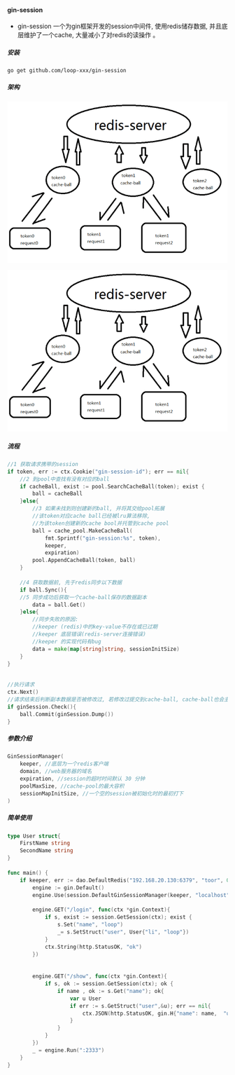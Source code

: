 #### gin-session

* gin-session 一个为gin框架开发的session中间件, 使用redis储存数据, 并且底层维护了一个cache, 大量减小了对redis的读操作 。

##### 安装

```shell
go get github.com/loop-xxx/gin-session
```

##### 架构

![00](https://github.com/loop-xxx/gin-session/blob/master/img/00.jpg)



![01](https://github.com/loop-xxx/gin-session/blob/master/img/00.jpg)

##### 流程

```go
//1 获取请求携带的session
if token, err := ctx.Cookie("gin-session-id"); err == nil{
    //2 到pool中查找有没有对应的ball
    if cacheBall, exist := pool.SearchCacheBall(token); exist {
        ball = cacheBall
    }else{
        //3 如果未找到则创建新的ball, 并将其交给pool拓展
        //该token对应cache ball已经被lru算法移除, 
        //为该token创建新的cache bool并托管到cache pool
        ball = cache_pool.MakeCacheBall(
            fmt.Sprintf("gin-session:%s", token), 
            keeper, 
            expiration)
        pool.AppendCacheBall(token, ball)
    }

    //4 获取数据前, 先于redis同步以下数据
    if ball.Sync(){
    //5 同步成功后获取一个cache-ball保存的数据副本
        data = ball.Get()
    }else{
        //同步失败的原因:
        //keeper (redis)中的key-value不存在或已过期
        //keeper 底层错误(redis-server连接错误)
        //keeper 的实现代码有bug
        data = make(map[string]string, sessionInitSize)
    }
}
    
```

```go
//执行请求
ctx.Next()
//请求结束后判断副本数据是否被修改过, 若修改过提交到cache-ball, cache-ball也会主动同步到redis
if ginSession.Check(){
    ball.Commit(ginSession.Dump())
}
```

##### 参数介绍

```go
GinSessionManager(
    keeper, //底层为一个redis客户端
    domain, //web服务器的域名
    expiration, //session的超时时间默认 30 分钟
    poolMaxSize, //cache-pool的最大容积
    sessionMapInitSize, //一个空的session被初始化时的最初打下
)
```

##### 简单使用

```go
type User struct{
	FirstName string
	SecondName string
}

func main() {
	if keeper, err := dao.DefaultRedis("192.168.20.130:6379", "toor", 0); err == nil {
		engine := gin.Default()
		engine.Use(session.DefaultGinSessionManager(keeper, "localhost"))

		engine.GET("/login", func(ctx *gin.Context){
			if s, exist := session.GetSession(ctx); exist {
				s.Set("name", "loop")
				_= s.SetStruct("user", User{"li", "loop"})
			}
			ctx.String(http.StatusOK, "ok")
		})


		engine.GET("/show", func(ctx *gin.Context){
			if s, ok := session.GetSession(ctx); ok {
				if name , ok := s.Get("name"); ok{
					var u User
					if err := s.GetStruct("user",&u); err == nil{
						ctx.JSON(http.StatusOK, gin.H{"name": name,  "user":u})
					}
				}
			}
		})
		_ = engine.Run(":2333")
	}
}

```

